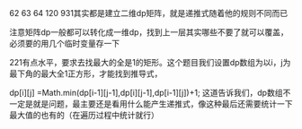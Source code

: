 62 63 64 120 931其实都是建立二维dp矩阵，就是递推式随着他的规则不同而已

注意矩阵dp一般都可以转化成一维dp，找到上一层其实哪些不要了就可以覆盖，必须要的用几个临时变量存一下



221有点水平，要求去找最大的全是1的矩形。这个题目我们设置dp数组为以i，j为最下角的最大全1正方形，才能找到推导式，

dp[i][j] =Math.min(dp[i-1][j-1],dp[i][j-1],dp[i-1][j])+1;
这道告诉我们，dp数组不一定是就是问题，最主要还是看用什么能产生递推式，像这种最后还需要统计一下最大值的也有的（在遍历过程中统计就行）